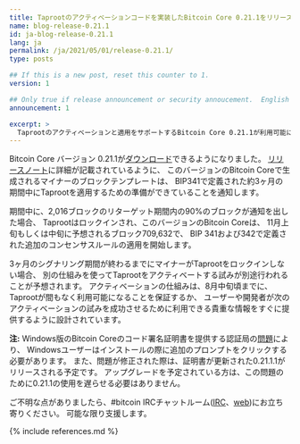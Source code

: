 ```yaml
---
title: Taprootのアクティベーションコードを実装したBitcoin Core 0.21.1をリリース
name: blog-release-0.21.1
id: ja-blog-release-0.21.1
lang: ja
permalink: /ja/2021/05/01/release-0.21.1/
type: posts

## If this is a new post, reset this counter to 1.
version: 1

## Only true if release announcement or security annoucement.  English posts only
announcement: 1

excerpt: >
  Taprootのアクティベーションと適用をサポートするBitcoin Core 0.21.1が利用可能になりました。
---
```

Bitcoin Core バージョン 0.21.1が[ダウンロード][download page]できるようになりました。
[リリースノート][release notes]に詳細が記載されているように、
このバージョンのBitcoin Coreで生成されるマイナーのブロックテンプレートは、
BIP341で定義された約3ヶ月の期間中にTaprootを適用するための準備ができていることを通知します。

期間中に、2,016ブロックのリターゲット期間内の90%のブロックが通知を出した場合、
Taprootはロックインされ、このバージョンのBitcoin Coreは、
11月上旬もしくは中旬に予想されるブロック709,632で、
BIP 341および342で定義された追加のコンセンサスルールの適用を開始します。

3ヶ月のシグナリング期間が終わるまでにマイナーがTaprootをロックインしない場合、
別の仕組みを使ってTaprootをアクティベートする試みが別途行われることが予想されます。
アクティベーションの仕組みは、8月中旬頃までに、Taprootが間もなく利用可能になることを保証するか、
ユーザーや開発者が次のアクティベーションの試みを成功させるために利用できる貴重な情報をすぐに提供するように設計されています。

**注:** Windows版のBitcoin Coreのコード署名証明書を提供する認証局の[問題][wincodesign]により、
Windowsユーザーはインストールの際に追加のプロンプトをクリックする必要があります。
また、問題が修正された際は、証明書が更新された0.21.1.1がリリースされる予定です。
アップグレードを予定されている方は、この問題のために0.21.1の使用を遅らせる必要はありません。

ご不明な点がありましたら、#bitcoin IRCチャットルーム([IRC][irc]、[web][web irc])にお立ち寄りください。
可能な限り支援します。

[release notes]: /ja/releases/0.21.1/
[IRC]: irc://irc.freenode.net/bitcoin
[web irc]: https://webchat.freenode.net/#bitcoin
[download page]: /ja/download
[wincodesign]: https://github.com/bitcoin-core/gui/issues/252#issuecomment-802591628

{% include references.md %}
